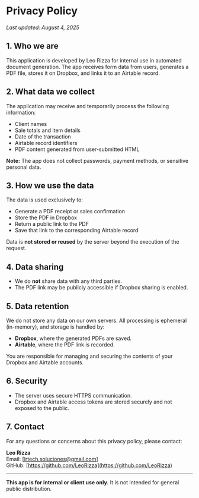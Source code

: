 # Privacy Policy

_Last updated: August 4, 2025_

## 1. Who we are

This application is developed by Leo Rizza for internal use in automated document generation. The app receives form data from users, generates a PDF file, stores it on Dropbox, and links it to an Airtable record.

## 2. What data we collect

The application may receive and temporarily process the following information:

- Client names
- Sale totals and item details
- Date of the transaction
- Airtable record identifiers
- PDF content generated from user-submitted HTML

**Note:** The app does not collect passwords, payment methods, or sensitive personal data.

## 3. How we use the data

The data is used exclusively to:

- Generate a PDF receipt or sales confirmation
- Store the PDF in Dropbox
- Return a public link to the PDF
- Save that link to the corresponding Airtable record

Data is **not stored or reused** by the server beyond the execution of the request.

## 4. Data sharing

- We do **not** share data with any third parties.
- The PDF link may be publicly accessible if Dropbox sharing is enabled.

## 5. Data retention

We do not store any data on our own servers. All processing is ephemeral (in-memory), and storage is handled by:

- **Dropbox**, where the generated PDFs are saved.
- **Airtable**, where the PDF link is recorded.

You are responsible for managing and securing the contents of your Dropbox and Airtable accounts.

## 6. Security

- The server uses secure HTTPS communication.
- Dropbox and Airtable access tokens are stored securely and not exposed to the public.

## 7. Contact

For any questions or concerns about this privacy policy, please contact:

**Leo Rizza**  
Email: [lrtech.soluciones@gmail.com]  
GitHub: [https://github.com/LeoRizza](https://github.com/LeoRizza)

---

**This app is for internal or client use only.** It is not intended for general public distribution.


